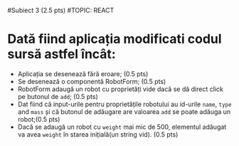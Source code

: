 #Subiect 3 (2.5 pts)
#TOPIC: REACT

# Dată fiind aplicația modificati codul sursă astfel încât:

- Aplicația se desenează fără eroare; (0.5 pts)
- Se desenează o componentă RobotForm; (0.5 pts)
- RobotForm adaugă un robot cu proprietăți vide dacă se dă direct click pe butonul de `add`; (0.5 pts)
- Dat fiind că input-urile pentru proprietățile robotului au id-urile `name`, `type` and `mass` și că butonul de adăugare are valoarea `add` se poate adăuga un robot;(0.5 pts)
- Dacă se adaugă un robot cu `weight` mai mic de 500, elementul adăugat va avea `weight` în starea inițială(un string vid). (0.5 pts)